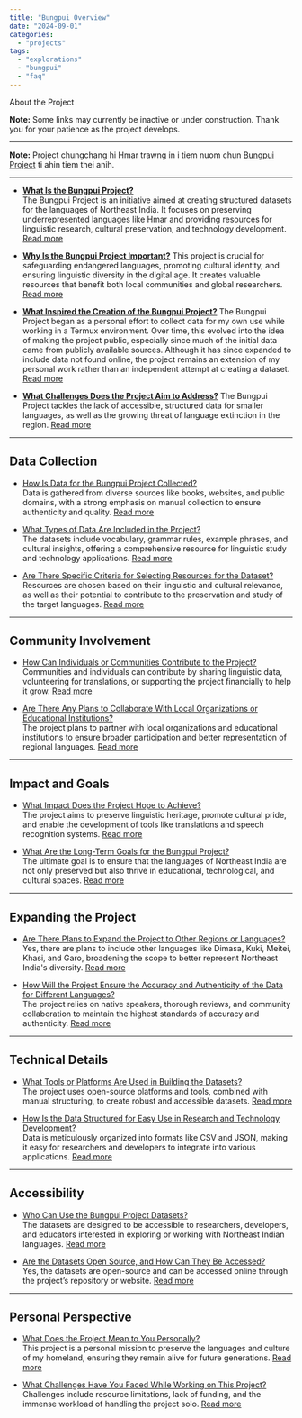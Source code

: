 ```yaml
---
title: "Bungpui Overview"
date: "2024-09-01"
categories: 
  - "projects"
tags: 
  - "explorations"
  - "bungpui"
  - "faq"
---
```


 About the Project  

**Note:** Some links may currently be inactive or under construction. Thank you for your patience as the project develops.

---
**Note:** Project chungchang hi Hmar trawng in i tiem nuom chun [Bungpui Project](bungpui-project-hmar.html) ti ahin tiem thei anih.  

---  

- **[ What Is the Bungpui Project?](what-is-bungpui-project.html)**  
  The Bungpui Project is an initiative aimed at creating structured datasets for the languages of Northeast India. It focuses on preserving underrepresented languages like Hmar and providing resources for linguistic research, cultural preservation, and technology development. [Read more](/6277/posts/html-data/bungpui/what-is-bungpui-project.html)  

- **[Why Is the Bungpui Project Important?](why-is-the-bungpui-project-important.html)**
  This project is crucial for safeguarding endangered languages, promoting cultural identity, and ensuring linguistic diversity in the digital age. It creates valuable resources that benefit both local communities and global researchers. [Read more](why-is-the-bungpui-project-important.html)


- **[What Inspired the Creation of the Bungpui Project?](what-inspired-the-creation-of-the-bungpui-project.html)**
  The Bungpui Project began as a personal effort to collect data for my own use while working in a Termux environment. Over time, this evolved into the idea of making the project public, especially since much of the initial data came from publicly available sources. Although it has since expanded to include data not found online, the project remains an extension of my personal work rather than an independent attempt at creating a dataset. [Read more](what-inspired-the-creation-of-the-bungpui-project.html)


- **[What Challenges Does the Project Aim to Address?](what-challenges-does-the-project-aim-to-address.html)**
  The Bungpui Project tackles the lack of accessible, structured data for smaller languages, as well as the growing threat of language extinction in the region. [Read more](what-challenges-does-the-project-aim-to-address.html)  

---  

## Data Collection  

- [How Is Data for the Bungpui Project Collected?](how-is-data-for-the-bungpui-project-collected.html)  
  Data is gathered from diverse sources like books, websites, and public domains, with a strong emphasis on manual collection to ensure authenticity and quality. [Read more](how-is-data-for-the-bungpui-project-collected.html)  

- [What Types of Data Are Included in the Project?](what-types-of-data-are-included-in-the-project.html)  
  The datasets include vocabulary, grammar rules, example phrases, and cultural insights, offering a comprehensive resource for linguistic study and technology applications. [Read more](what-types-of-data-are-included-in-the-project.html)  

- [Are There Specific Criteria for Selecting Resources for the Dataset?](are-there-specific-criteria-for-selecting-resources.html)  
  Resources are chosen based on their linguistic and cultural relevance, as well as their potential to contribute to the preservation and study of the target languages. [Read more](are-there-specific-criteria-for-selecting-resources.html)  

---  

## Community Involvement  

- [How Can Individuals or Communities Contribute to the Project?](how-can-individuals-or-communities-contribute.html)  
  Communities and individuals can contribute by sharing linguistic data, volunteering for translations, or supporting the project financially to help it grow. [Read more](how-can-individuals-or-communities-contribute.html)  

- [Are There Any Plans to Collaborate With Local Organizations or Educational Institutions?](are-there-any-plans-to-collaborate.html)  
  The project plans to partner with local organizations and educational institutions to ensure broader participation and better representation of regional languages. [Read more](are-there-any-plans-to-collaborate.html)  

---  

## Impact and Goals  

- [What Impact Does the Project Hope to Achieve?](what-impact-does-the-project-hope-to-achieve.html)  
  The project aims to preserve linguistic heritage, promote cultural pride, and enable the development of tools like translations and speech recognition systems. [Read more](what-impact-does-the-project-hope-to-achieve.html)  

- [What Are the Long-Term Goals for the Bungpui Project?](what-are-the-long-term-goals.html)  
  The ultimate goal is to ensure that the languages of Northeast India are not only preserved but also thrive in educational, technological, and cultural spaces. [Read more](what-are-the-long-term-goals.html)  

---  

## Expanding the Project  

- [Are There Plans to Expand the Project to Other Regions or Languages?](are-there-plans-to-expand-the-project.html)  
  Yes, there are plans to include other languages like Dimasa, Kuki, Meitei, Khasi, and Garo, broadening the scope to better represent Northeast India's diversity. [Read more](are-there-plans-to-expand-the-project.html)  

- [How Will the Project Ensure the Accuracy and Authenticity of the Data for Different Languages?](how-will-the-project-ensure-accuracy.html)  
  The project relies on native speakers, thorough reviews, and community collaboration to maintain the highest standards of accuracy and authenticity. [Read more](how-will-the-project-ensure-accuracy.html)  

---  

## Technical Details  

- [What Tools or Platforms Are Used in Building the Datasets?](what-tools-or-platforms-are-used.html)  
  The project uses open-source platforms and tools, combined with manual structuring, to create robust and accessible datasets. [Read more](what-tools-or-platforms-are-used.html)  

- [How Is the Data Structured for Easy Use in Research and Technology Development?](how-is-the-data-structured.html)  
  Data is meticulously organized into formats like CSV and JSON, making it easy for researchers and developers to integrate into various applications. [Read more](how-is-the-data-structured.html)  

---  

## Accessibility  

- [Who Can Use the Bungpui Project Datasets?](who-can-use-the-datasets.html)  
  The datasets are designed to be accessible to researchers, developers, and educators interested in exploring or working with Northeast Indian languages. [Read more](who-can-use-the-datasets.html)  

- [Are the Datasets Open Source, and How Can They Be Accessed?](are-the-datasets-open-source.html)  
  Yes, the datasets are open-source and can be accessed online through the project’s repository or website. [Read more](are-the-datasets-open-source.html)  

---  

## Personal Perspective  

- [What Does the Project Mean to You Personally?](what-does-the-project-mean-to-you.html)  
  This project is a personal mission to preserve the languages and culture of my homeland, ensuring they remain alive for future generations. [Read more](what-does-the-project-mean-to-you.html)  

- [What Challenges Have You Faced While Working on This Project?](what-challenges-have-you-faced.html)  
  Challenges include resource limitations, lack of funding, and the immense workload of handling the project solo. [Read more](what-challenges-have-you-faced.html)